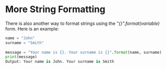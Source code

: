 # **More String Formatting**
There is also another way to format strings using the *"{}".format(variable)* form. Here is an example:
```py
name = "John"
surname = "Smith"
 
message = "Your name is {}. Your surname is {}".format(name, surname)
print(message)
Output: Your name is John. Your surname is Smith
```
